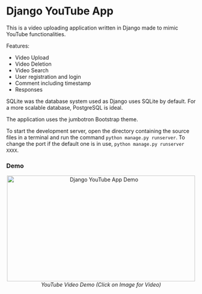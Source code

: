 # Django YouTube App
This is a video uploading application written in Django made to mimic YouTube functionalities.

Features:
 - Video Upload
 - Video Deletion
 - Video Search
 - User registration and login
 - Comment including timestamp
 - Responses
 
 SQLite was the database system used as Django uses SQLite by default. For a more scalable database, PostgreSQL is ideal.

The application uses the jumbotron Bootstrap theme.

To start the development server, open the directory containing the source files in a terminal and run the command `python manage.py runserver`. To change the port if the default one is in use, `python manage.py runserver XXXX`.

### Demo

<p align="center">
  <a href="https://www.youtube.com/watch?v=S281rkZzzsA
  " target="_blank"><img src="https://user-images.githubusercontent.com/11577850/80033281-6b778580-84ba-11ea-9a5a-22cf0b49a88b.PNG"
                         width="500" height="281.25"
  alt="Django YouTube App Demo"/></a>
  <br>
  <em>YouTube Video Demo (Click on Image for Video) </em>
</p>
